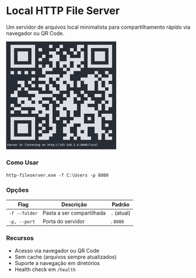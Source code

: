 # Local HTTP File Server

Um servidor de arquivos local minimalista para compartilhamento rápido via navegador ou QR Code.


<img src="https://github.com/cristoferluch/assets/blob/main/http-fileserver.png?raw=true" width="300">

### Como Usar

```
http-fileserver.exe -f C:\Users -p 8080
```

### Opções

| Flag          | Descrição                 | Padrão      |
|---------------|---------------------------|-------------|
| `-f --folder` | Pasta a ser compartilhada | `.` (atual) |
| `-p, --port`  | Porta do servidor	        | . `8080`    |

### Recursos

- Acesso via navegador ou QR Code
- Sem cache (arquivos sempre atualizados)
- Suporte a navegação em diretórios
- Health check em `/health`